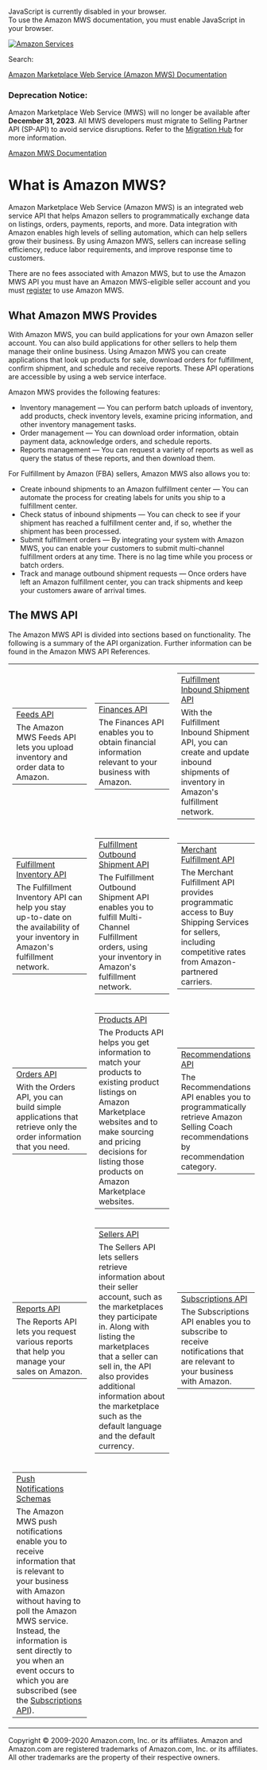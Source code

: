 <div id="MWSDX_noscript">

JavaScript is currently disabled in your browser.  
To use the Amazon MWS documentation, you must enable JavaScript in your
browser.

</div>

<div id="MWSDX_divtop">

[![Amazon
Services](https://images-na.ssl-images-amazon.com/images/G/08/mwsportal/fr_FR/amazonservices.gif "Amazon Services")](http://services.amazon.fr)

<div id="MWSDX_search">

<span id="MWSDX_searchlbl">Search:</span>

</div>

  
<span id="MWSDX_titlebar">[Amazon Marketplace Web Service (Amazon MWS)
Documentation](https://developer.amazonservices.fr/gp/mws/docs.html)</span>
<span id="MWSDX_dep_notice"></span>

### Deprecation Notice:

Amazon Marketplace Web Service (MWS) will no longer be available after
**December 31, 2023**. All MWS developers must migrate to Selling
Partner API (SP-API) to avoid service disruptions. Refer to the
[Migration
Hub](https://developer-docs.amazon.com/sp-api/page/migration-hub) for
more information.

</div>

<div id="MWSDX_divbottom">

<div id="MWSDX_divleft">

<div id="MWSDX_toc">

</div>

</div>

<div id="MWSDX_divright">

<div id="MWSDX_content">

<span id="MWSDX_breadcrumbs">[Amazon MWS
Documentation](https://developer.amazonservices.fr/gp/mws/docs.html)</span>

<div id="DG_WhatIs" class="nested0">

# What is Amazon MWS?

<div class="body">

<span class="ph">Amazon Marketplace Web Service (Amazon MWS)</span> is
an integrated web service API that helps Amazon sellers to
programmatically exchange data on listings, orders, payments, reports,
and more. Data integration with Amazon enables high levels of selling
automation, which can help sellers grow their business. By using <span
class="ph">Amazon MWS</span>, sellers can increase selling efficiency,
reduce labor requirements, and improve response time to customers.

There are no fees associated with <span class="ph">Amazon MWS</span>,
but to use the <span class="ph">Amazon MWS</span> API you must have an
<span class="ph">Amazon MWS</span>-eligible seller account and you must
<a href="DG_Registering.md" class="xref">register</a> to use <span
class="ph">Amazon MWS</span>.

<div class="section">

## What <span class="ph">Amazon MWS</span> Provides

With <span class="ph">Amazon MWS</span>, you can build applications for
your own Amazon seller account. You can also build applications for
other sellers to help them manage their online business. Using <span
class="ph">Amazon MWS</span> you can create applications that look up
products for sale, download orders for fulfillment, confirm shipment,
and schedule and receive reports. These API operations are accessible by
using a web service interface.

<div class="p">

<span class="ph">Amazon MWS</span> provides the following features:

-   Inventory management — You can perform batch uploads of inventory,
    add products, check inventory levels, examine pricing information,
    and other inventory management tasks.
-   Order management — You can download order information, obtain
    payment data, acknowledge orders, and schedule reports.
-   Reports management — You can request a variety of reports as well as
    query the status of these reports, and then download them.

</div>

<div class="p">

For <span class="ph">Fulfillment by Amazon (FBA)</span> sellers, <span
class="ph">Amazon MWS</span> also allows you to:

-   Create inbound shipments to an Amazon fulfillment center — You can
    automate the process for creating labels for units you ship to a
    fulfillment center.
-   Check status of inbound shipments — You can check to see if your
    shipment has reached a fulfillment center and, if so, whether the
    shipment has been processed.
-   Submit fulfillment orders — By integrating your system with <span
    class="ph">Amazon MWS</span>, you can enable your customers to
    submit multi-channel fulfillment orders at any time. There is no lag
    time while you process or batch orders.
-   Track and manage outbound shipment requests — Once orders have left
    an Amazon fulfillment center, you can track shipments and keep your
    customers aware of arrival times.

</div>

</div>

<div class="section">

## The MWS API

The <span class="ph">Amazon MWS</span> API is divided into sections
based on functionality. The following is a summary of the API
organization. Further information can be found in the <span
class="ph">Amazon MWS</span> API References.

</div>

<table class="simpletable" data-cellpadding="4" data-cellspacing="0" data-summary="" data-border="0">
<colgroup>
<col style="width: 33%" />
<col style="width: 33%" />
<col style="width: 33%" />
</colgroup>
<tbody>
<tr class="odd strow">
<td class="stentry" data-valign="top" width="33.333333333333336%"><div class="p">
<table class="simpletable linkbox" data-cellpadding="4" data-cellspacing="0" data-summary="" data-border="1">
<tbody>
<tr class="odd strow linkbox-top">
<td class="stentry center" data-valign="top"><a href="../feeds/Feeds_Overview.md" class="xref">Feeds API</a></td>
</tr>
<tr class="even strow linkbox-bottom">
<td class="stentry" data-valign="top">The Amazon MWS Feeds API lets you upload inventory and order data to Amazon.</td>
</tr>
</tbody>
</table>
</div></td>
<td class="stentry" data-valign="top" width="33.333333333333336%"><div class="p">
<table class="simpletable linkbox" data-cellpadding="4" data-cellspacing="0" data-summary="" data-border="1">
<tbody>
<tr class="odd strow linkbox-top">
<td class="stentry center" data-valign="top"><a href="../finances/Finances_Overview.md" class="xref">Finances API</a></td>
</tr>
<tr class="even strow linkbox-bottom">
<td class="stentry" data-valign="top">The Finances API enables you to obtain financial information relevant to your business with Amazon.</td>
</tr>
</tbody>
</table>
</div></td>
<td class="stentry" data-valign="top" width="33.333333333333336%"><div class="p">
<table class="simpletable linkbox" data-cellpadding="4" data-cellspacing="0" data-summary="" data-border="1">
<tbody>
<tr class="odd strow linkbox-top">
<td class="stentry center" data-valign="top"><a href="../fba_inbound/FBAInbound_Overview.md" class="xref">Fulfillment Inbound Shipment API</a></td>
</tr>
<tr class="even strow linkbox-bottom">
<td class="stentry" data-valign="top">With the Fulfillment Inbound Shipment API, you can create and update inbound shipments of inventory in <span class="ph">Amazon's fulfillment network</span>.</td>
</tr>
</tbody>
</table>
</div></td>
</tr>
<tr class="even strow">
<td class="stentry" data-valign="top"><div class="p">
<table class="simpletable linkbox" data-cellpadding="4" data-cellspacing="0" data-summary="" data-border="1">
<tbody>
<tr class="odd strow linkbox-top">
<td class="stentry center" data-valign="top"><a href="../fba_inventory/FBAInventory_Overview.md" class="xref">Fulfillment Inventory API</a></td>
</tr>
<tr class="even strow linkbox-bottom">
<td class="stentry" data-valign="top">The Fulfillment Inventory API can help you stay up-to-date on the availability of your inventory in <span class="ph">Amazon's fulfillment network</span>.</td>
</tr>
</tbody>
</table>
</div></td>
<td class="stentry" data-valign="top"><div class="p">
<table class="simpletable linkbox" data-cellpadding="4" data-cellspacing="0" data-summary="" data-border="1">
<tbody>
<tr class="odd strow linkbox-top">
<td class="stentry center" data-valign="top"><a href="../fba_outbound/FBAOutbound_Overview.md" class="xref">Fulfillment Outbound Shipment API</a></td>
</tr>
<tr class="even strow linkbox-bottom">
<td class="stentry" data-valign="top">The Fulfillment Outbound Shipment API enables you to fulfill Multi-Channel Fulfillment orders, using your inventory in <span class="ph">Amazon's fulfillment network</span>.</td>
</tr>
</tbody>
</table>
</div></td>
<td class="stentry" data-valign="top"><div class="p">
<table class="simpletable linkbox" data-cellpadding="4" data-cellspacing="0" data-summary="" data-border="1">
<tbody>
<tr class="odd strow linkbox-top">
<td class="stentry center" data-valign="top"><a href="../merch_fulfill/MerchFulfill_Overview.md" class="xref">Merchant Fulfillment API</a></td>
</tr>
<tr class="even strow linkbox-bottom">
<td class="stentry" data-valign="top">The Merchant Fulfillment API provides programmatic access to Buy Shipping Services for sellers, including competitive rates from Amazon-partnered carriers.</td>
</tr>
</tbody>
</table>
</div></td>
</tr>
<tr class="odd strow">
<td class="stentry" data-valign="top"><div class="p">
<table class="simpletable linkbox" data-cellpadding="4" data-cellspacing="0" data-summary="" data-border="1">
<tbody>
<tr class="odd strow linkbox-top">
<td class="stentry center" data-valign="top"><a href="../orders-2013-09-01/Orders_Overview.md" class="xref">Orders API</a></td>
</tr>
<tr class="even strow linkbox-bottom">
<td class="stentry" data-valign="top">With the Orders API, you can build simple applications that retrieve only the order information that you need.</td>
</tr>
</tbody>
</table>
</div></td>
<td class="stentry" data-valign="top"><div class="p">
<table class="simpletable linkbox" data-cellpadding="4" data-cellspacing="0" data-summary="" data-border="1">
<tbody>
<tr class="odd strow linkbox-top">
<td class="stentry center" data-valign="top"><a href="../products/Products_Overview.md" class="xref">Products API</a></td>
</tr>
<tr class="even strow linkbox-bottom">
<td class="stentry" data-valign="top">The Products API helps you get information to match your products to existing product listings on Amazon Marketplace websites and to make sourcing and pricing decisions for listing those products on Amazon Marketplace websites.</td>
</tr>
</tbody>
</table>
</div></td>
<td class="stentry" data-valign="top"><div class="p">
<table class="simpletable linkbox" data-cellpadding="4" data-cellspacing="0" data-summary="" data-border="1">
<tbody>
<tr class="odd strow linkbox-top">
<td class="stentry center" data-valign="top"><a href="../recommendations/Recommendations_Overview.md" class="xref">Recommendations API</a></td>
</tr>
<tr class="even strow linkbox-bottom">
<td class="stentry" data-valign="top">The Recommendations API enables you to programmatically retrieve Amazon Selling Coach recommendations by recommendation category.</td>
</tr>
</tbody>
</table>
</div></td>
</tr>
<tr class="even strow">
<td class="stentry" data-valign="top"><div class="p">
<table class="simpletable linkbox" data-cellpadding="4" data-cellspacing="0" data-summary="" data-border="1">
<tbody>
<tr class="odd strow linkbox-top">
<td class="stentry center" data-valign="top"><a href="../reports/Reports_Overview.md" class="xref">Reports API</a></td>
</tr>
<tr class="even strow linkbox-bottom">
<td class="stentry" data-valign="top">The Reports API lets you request various reports that help you manage your sales on Amazon.</td>
</tr>
</tbody>
</table>
</div></td>
<td class="stentry" data-valign="top"><div class="p">
<table class="simpletable linkbox" data-cellpadding="4" data-cellspacing="0" data-summary="" data-border="1">
<tbody>
<tr class="odd strow linkbox-top">
<td class="stentry center" data-valign="top"><a href="../sellers/Sellers_Overview.md" class="xref">Sellers API</a></td>
</tr>
<tr class="even strow linkbox-bottom">
<td class="stentry" data-valign="top">The Sellers API lets sellers retrieve information about their seller account, such as the marketplaces they participate in. Along with listing the marketplaces that a seller can sell in, the API also provides additional information about the marketplace such as the default language and the default currency.</td>
</tr>
</tbody>
</table>
</div></td>
<td class="stentry" data-valign="top"><div class="p">
<table class="simpletable linkbox" data-cellpadding="4" data-cellspacing="0" data-summary="" data-border="1">
<tbody>
<tr class="odd strow linkbox-top">
<td class="stentry center" data-valign="top"><a href="../subscriptions/Subscriptions_Overview.md" class="xref">Subscriptions API</a></td>
</tr>
<tr class="even strow linkbox-bottom">
<td class="stentry" data-valign="top">The Subscriptions API enables you to subscribe to receive notifications that are relevant to your business with Amazon.</td>
</tr>
</tbody>
</table>
</div></td>
</tr>
<tr class="odd strow">
<td class="stentry" data-valign="top"><div class="p">
<table class="simpletable linkbox" data-cellpadding="4" data-cellspacing="0" data-summary="" data-border="1">
<tbody>
<tr class="odd strow linkbox-top">
<td class="stentry center" data-valign="top"><a href="../notifications/Notifications_Overview.md" class="xref">Push Notifications Schemas</a></td>
</tr>
<tr class="even strow linkbox-bottom">
<td class="stentry" data-valign="top">The Amazon MWS push notifications enable you to receive information that is relevant to your business with Amazon without having to poll the Amazon MWS service. Instead, the information is sent directly to you when an event occurs to which you are subscribed (see the <a href="../subscriptions/Subscriptions_Overview.md" class="xref">Subscriptions API</a>).</td>
</tr>
</tbody>
</table>
</div></td>
<td class="stentry" data-valign="top"></td>
<td class="stentry" data-valign="top"></td>
</tr>
</tbody>
</table>

</div>

</div>

<div id="MWSDX_footer">

Copyright © 2009-2020 Amazon.com, Inc. or its affiliates. Amazon and
Amazon.com are registered trademarks of Amazon.com, Inc. or its
affiliates. All other trademarks are the property of their respective
owners.

</div>

</div>

</div>

<div style="clear: both;">

</div>

</div>
